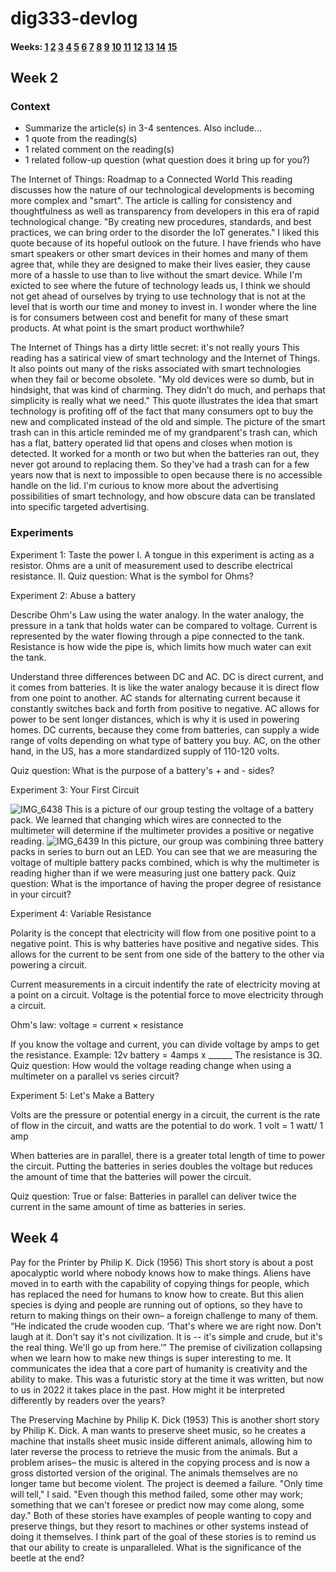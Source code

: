 
# dig333-devlog

#### Weeks: [1](#week-1) [2](#week-2) [3](#week-3) [4](#week-4) [5](#week-5) [6](#week-6) [7](#week-7) [8](#week-8) [9](#week-9) [10](#week-10) [11](#week-11) [12](#week-12) [13](#week-13) [14](#week-14) [15](#week-15)










<!--
BELOW IS A WEEKLY TEMPLATE. COPY/PASTE IT TO ADD A WEEK. SEE ASSIGNMENTS FOR DETAILS 
https://docs.google.com/document/d/1PAoPz-3vDPFWS5q9RHRb-dC7T4earpFXJW8w6v9wfZ0/edit
-->



## Week 2

### Context

- Summarize the article(s) in 3-4 sentences. Also include...
- 1 quote from the reading(s)
- 1 related comment on the reading(s)
- 1 related follow-up question (what question does it bring up for you?)

The Internet of Things: Roadmap to a Connected World
This reading discusses how the nature of our technological developments is becoming more complex and "smart". The article is calling for consistency and thoughtfulness as well as transparency from developers in this era of rapid technological change. "By creating new procedures, standards, and best practices, we can bring order to the disorder the IoT generates." I liked this quote because of its hopeful outlook on the future. I have friends who have smart speakers or other smart devices in their homes and many of them agree that, while they are designed to make their lives easier, they cause more of a hassle to use than to live without the smart device. While I'm exicted to see where the future of technology leads us, I think we should not get ahead of ourselves by trying to use technology that is not at the level that is worth our time and money to invest in. I wonder where the line is for consumers between cost and benefit for many of these smart products. At what point is the smart product worthwhile?

The Internet of Things has a dirty little secret: it's not really yours
This reading has a satirical view of smart technology and the Internet of Things. It also points out many of the risks associated with smart technologies when they fail or become obsolete. "My old devices were so dumb, but in hindsight, that was kind of charming. They didn’t do much, and perhaps that simplicity is really what we need." This quote illustrates the idea that smart technology is profiting off of the fact that many consumers opt to buy the new and complicated instead of the old and simple. The picture of the smart trash can in this article reminded me of my grandparent's trash can, which has a flat, battery operated lid that opens and closes when motion is detected. It worked for a month or two but when the batteries ran out, they never got around to replacing them. So they've had a trash can for a few years now that is next to impossible to open because there is no accessible handle on the lid. I'm curious to know more about the advertising possibilities of smart technology, and how obscure data can be translated into specific targeted advertising.


### Experiments

<!-- List each Platt experiment / Monk recipe outcome, adding notes, photos, schematics, captions to show your work. -->


Experiment 1: Taste the power
    I. A tongue in this experiment is acting as a resistor. Ohms are a unit of measurement used to describe electrical resistance.
    II. Quiz question: What is the symbol for Ohms?
    
Experiment 2: Abuse a battery

Describe Ohm's Law using the water analogy.
    In the water analogy, the pressure in a tank that holds water can be compared to voltage. Current is represented by the water flowing through a pipe connected to the tank. Resistance is how wide the pipe is, which limits how much water can exit the tank.

Understand three differences between DC and AC. 
DC is direct current, and it comes from batteries. It is like the water analogy because it is direct flow from one point to another. AC stands for alternating current because it constantly switches back and forth from positive to negative. AC allows for power to be sent longer distances, which is why it is used in powering homes. DC currents, because they come from batteries, can supply a wide range of volts depending on what type of battery you buy. AC, on the other hand, in the US, has a more standardized supply of 110-120 volts.

Quiz question: What is the purpose of a battery's + and - sides?

Experiment 3: Your First Circuit

![IMG_6438](https://user-images.githubusercontent.com/98902048/153247613-4f21cb78-c013-4827-8dab-04d3dca8f5bc.JPEG)
This is a picture of our group testing the voltage of a battery pack. We learned that changing which wires are connected to the multimeter will determine if the multimeter provides a positive or negative reading. 
![IMG_6439](https://user-images.githubusercontent.com/98902048/153246794-2e2ecbb0-1ba2-4429-bb8d-17386b403c24.JPEG)
In this picture, our group was combining three battery packs in series to burn out an LED. You can see that we are measuring the voltage of multiple battery packs combined, which is why the multimeter is reading higher than if we were measuring just one battery pack. 
Quiz question: What is the importance of having the proper degree of resistance in your circuit?


Experiment 4: Variable Resistance

Polarity is the concept that electricity will flow from one positive point to a negative point. This is why batteries have positive and negative sides. This allows for the current to be sent from one side of the battery to the other via powering a circuit.

Current measurements in a circuit indentify the rate of electricity moving at a point on a circuit. Voltage is the potential force to move electricity through a circuit. 

Ohm's law: voltage = current × resistance

If you know the voltage and current, you can divide voltage by amps to get the resistance.
Example: 12v battery = 4amps x ______
The resistance is 3Ω.
Quiz question: How would the voltage reading change when using a multimeter on a parallel vs series circuit?

Experiment 5: Let's Make a Battery

Volts are the pressure or potential energy in a circuit, the current is the rate of flow in the circuit, and watts are the potential to do work. 1 volt = 1 watt/ 1 amp

When batteries are in parallel, there is a greater total length of time to power the circuit. Putting the batteries in series doubles the voltage but reduces the amount of time that the batteries will power the circuit.

Quiz question: True or false: Batteries in parallel can deliver twice the current in the same amount of time as batteries in series.


## Week 4
Pay for the Printer by Philip K. Dick (1956)
This short story is about a post apocalyptic world where nobody knows how to make things. Aliens have moved in to earth with the capability of copying things for people, which has replaced the need for humans to know how to create. But this alien species is dying and people are running out of options, so they have to return to making things on their own– a foreign challenge to many of them. 
“He indicated the crude wooden cup. ‘That's where we are right now. Don't laugh at it. Don't say it's not civilization. It is -- it's simple and crude, but it's the real thing. We'll go up from here.’”
The premise of civilization collapsing when we learn how to make new things is super interesting to me. It communicates the idea that a core part of humanity is creativity and the ability to make. 
This was a futuristic story at the time it was written, but now to us in 2022 it takes place in the past. How might it be interpreted differently by readers over the years?

The Preserving Machine by Philip K. Dick (1953)
This is another short story by Philip K. Dick. A man wants to preserve sheet music, so he creates a machine that installs sheet music inside different animals, allowing him to later reverse the process to retrieve the music from the animals. But a problem arises– the music is altered in the copying process and is now a gross distorted version of the original. The animals themselves are no longer tame but become violent. The project is deemed a failure.
"Only time will tell," I said. "Even though this method failed, some other may work; something that we can't foresee or predict now may come along, some day."
Both of these stories have examples of people wanting to copy and preserve things, but they resort to machines or other systems instead of doing it themselves. I think part of the goal of these stories is to remind us that our ability to create is unparalleled.
What is the significance of the beetle at the end?

